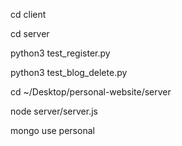 cd client



cd server

python3 test_register.py



python3 test_blog_delete.py


cd ~/Desktop/personal-website/server



node server/server.js


mongo
use personal
